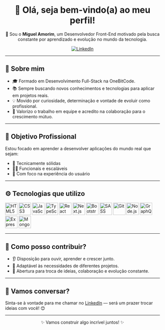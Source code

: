 <h1 align="center">👋 Olá, seja bem-vindo(a) ao meu perfil!</h1>

<p align="center">
  🚀 Sou o <strong>Miguel Amorim</strong>, um Desenvolvedor Front-End motivado pela busca constante por aprendizado e evolução no mundo da tecnologia.
</p>

<div align="center">
  <a href="https://www.linkedin.com/in/miguel-nogueira-de-amorim/" target="_blank">
    <img src="https://img.shields.io/badge/LinkedIn-0077B5?style=for-the-badge&logo=linkedin&logoColor=white" alt="LinkedIn" />
  </a>
</div>

---

## 🧠 Sobre mim

- 🎓 Formado em Desenvolvimento Full-Stack na OneBitCode.
- 📚 Sempre buscando novos conhecimentos e tecnologias para aplicar em projetos reais.
- 💡 Movido por curiosidade, determinação e vontade de evoluir como profissional.
- 🤝 Valorizo o trabalho em equipe e acredito na colaboração para o crescimento mútuo.

---

## 🎯 Objetivo Profissional

Estou focado em aprender a desenvolver aplicações do mundo real que sejam:

- 🧱 Tecnicamente sólidas  
- 👨‍💻 Funcionais e escaláveis  
- 💙 Com foco na experiência do usuário  

---

## ⚙️ Tecnologias que utilizo

<div align="left">
  <img src="https://cdn.jsdelivr.net/gh/devicons/devicon/icons/html5/html5-original.svg" height="40" alt="HTML5" />
  <img src="https://cdn.jsdelivr.net/gh/devicons/devicon/icons/css3/css3-original.svg" height="40" alt="CSS3" />
  <img src="https://cdn.jsdelivr.net/gh/devicons/devicon/icons/javascript/javascript-original.svg" height="40" alt="JavaScript" />
  <img src="https://cdn.jsdelivr.net/gh/devicons/devicon/icons/typescript/typescript-original.svg" height="40" alt="TypeScript" />
  <img src="https://cdn.jsdelivr.net/gh/devicons/devicon/icons/react/react-original.svg" height="40" alt="React" />
  <img src="https://cdn.jsdelivr.net/gh/devicons/devicon/icons/nextjs/nextjs-original.svg" height="40" alt="Next.js" />
  <img src="https://cdn.jsdelivr.net/gh/devicons/devicon/icons/bootstrap/bootstrap-original.svg" height="40" alt="Bootstrap" />
  <img src="https://cdn.jsdelivr.net/gh/devicons/devicon/icons/sass/sass-original.svg" height="40" alt="SASS" />
  <img src="https://cdn.jsdelivr.net/gh/devicons/devicon/icons/git/git-original.svg" height="40" alt="Git" />
  <img src="https://cdn.jsdelivr.net/gh/devicons/devicon/icons/nodejs/nodejs-original.svg" height="40" alt="Node.js" />
  <img src="https://cdn.jsdelivr.net/gh/devicons/devicon/icons/graphql/graphql-plain.svg" height="40" alt="GraphQL" />
  <img src="https://cdn.jsdelivr.net/gh/devicons/devicon/icons/express/express-original.svg" height="40" alt="Express" />
  <img src="https://cdn.jsdelivr.net/gh/devicons/devicon/icons/mongodb/mongodb-original.svg" height="40" alt="MongoDB" />
</div>

---

## 🤔 Como posso contribuir?

- 👂 Disposição para ouvir, aprender e crescer junto.
- 💼 Adaptável às necessidades de diferentes projetos.
- 💬 Abertura para troca de ideias, colaboração e evolução constante.

---

## 💬 Vamos conversar?

Sinta-se à vontade para me chamar no [LinkedIn](https://www.linkedin.com/in/miguel-nogueira-de-amorim/) — será um prazer trocar ideias com você! 😊

---

<p align="center">✨ Vamos construir algo incrível juntos! ✨</p>
